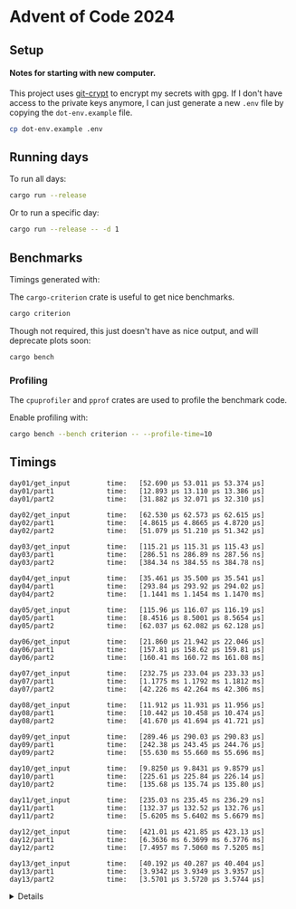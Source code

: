 # Advent of Code 2024

## Setup

#### Notes for starting with new computer.

This project uses [git-crypt](https://github.com/AGWA/git-crypt) to encrypt my secrets with gpg.
If I don't have access to the private keys anymore, I can just generate a new `.env` file by 
copying the `dot-env.example` file.

```sh
cp dot-env.example .env
```

## Running days

To run all days:

```sh
cargo run --release
```

Or to run a specific day:
```sh
cargo run --release -- -d 1
```

## Benchmarks

Timings generated with:

The `cargo-criterion` crate is useful to get nice benchmarks.

```sh
cargo criterion
```

Though not required, this just doesn't have as nice output, and will deprecate plots soon:

```sh
cargo bench
```

### Profiling

The `cpuprofiler` and `pprof` crates are used to profile the benchmark code.

Enable profiling with:

```sh
cargo bench --bench criterion -- --profile-time=10
```

## Timings

```
day01/get_input         time:   [52.690 µs 53.011 µs 53.374 µs]
day01/part1             time:   [12.893 µs 13.110 µs 13.386 µs]
day01/part2             time:   [31.882 µs 32.071 µs 32.310 µs]

day02/get_input         time:   [62.530 µs 62.573 µs 62.615 µs]
day02/part1             time:   [4.8615 µs 4.8665 µs 4.8720 µs]
day02/part2             time:   [51.079 µs 51.210 µs 51.342 µs]

day03/get_input         time:   [115.21 µs 115.31 µs 115.43 µs]
day03/part1             time:   [286.51 ns 286.89 ns 287.56 ns]
day03/part2             time:   [384.34 ns 384.55 ns 384.78 ns]

day04/get_input         time:   [35.461 µs 35.500 µs 35.541 µs]
day04/part1             time:   [293.84 µs 293.92 µs 294.02 µs]
day04/part2             time:   [1.1441 ms 1.1454 ms 1.1470 ms]

day05/get_input         time:   [115.96 µs 116.07 µs 116.19 µs]
day05/part1             time:   [8.4516 µs 8.5001 µs 8.5654 µs]
day05/part2             time:   [62.037 µs 62.082 µs 62.128 µs]

day06/get_input         time:   [21.860 µs 21.942 µs 22.046 µs]
day06/part1             time:   [157.81 µs 158.62 µs 159.81 µs]
day06/part2             time:   [160.41 ms 160.72 ms 161.08 ms]

day07/get_input         time:   [232.75 µs 233.04 µs 233.33 µs]
day07/part1             time:   [1.1775 ms 1.1792 ms 1.1812 ms]
day07/part2             time:   [42.226 ms 42.264 ms 42.306 ms]

day08/get_input         time:   [11.912 µs 11.931 µs 11.956 µs]
day08/part1             time:   [10.442 µs 10.458 µs 10.474 µs]
day08/part2             time:   [41.670 µs 41.694 µs 41.721 µs]

day09/get_input         time:   [289.46 µs 290.03 µs 290.83 µs]
day09/part1             time:   [242.38 µs 243.45 µs 244.76 µs]
day09/part2             time:   [55.630 ms 55.660 ms 55.696 ms]

day10/get_input         time:   [9.8250 µs 9.8431 µs 9.8579 µs]
day10/part1             time:   [225.61 µs 225.84 µs 226.14 µs]
day10/part2             time:   [135.68 µs 135.74 µs 135.80 µs]

day11/get_input         time:   [235.03 ns 235.45 ns 236.29 ns]
day11/part1             time:   [132.37 µs 132.52 µs 132.76 µs]
day11/part2             time:   [5.6205 ms 5.6402 ms 5.6679 ms]

day12/get_input         time:   [421.01 µs 421.85 µs 423.13 µs]
day12/part1             time:   [6.3636 ms 6.3699 ms 6.3776 ms]
day12/part2             time:   [7.4957 ms 7.5060 ms 7.5205 ms]

day13/get_input         time:   [40.192 µs 40.287 µs 40.404 µs]
day13/part1             time:   [3.9342 µs 3.9349 µs 3.9357 µs]
day13/part2             time:   [3.5701 µs 3.5720 µs 3.5744 µs]

```
<details>
Original timings:

```
day02/get_input         time:   [100.97 µs 101.08 µs 101.21 µs]
day02/part1             time:   [4.4582 µs 4.4625 µs 4.4669 µs]
day02/part2             time:   [60.616 µs 60.749 µs 60.903 µs]

day03/get_input         time:   [66.725 µs 66.804 µs 66.889 µs]
day03/part1             time:   [251.68 ns 253.78 ns 256.20 ns]
day03/part2             time:   [394.21 ns 396.88 ns 400.32 ns]

day04/get_input         time:   [36.074 µs 36.171 µs 36.257 µs]
day04/part1             time:   [930.56 µs 932.72 µs 935.74 µs]
day04/part2             time:   [11.553 ms 11.562 ms 11.572 ms]

day05/get_input         time:   [108.92 µs 110.35 µs 112.14 µs]
day05/part1             time:   [30.334 µs 30.757 µs 31.268 µs]
day05/part2             time:   [327.25 µs 331.89 µs 337.42 µs]

day06/get_input         time:   [31.677 µs 31.741 µs 31.823 µs]
day06/part1             time:   [417.21 µs 417.57 µs 418.12 µs]
day06/part2             time:   [1.3599 s 1.3613 s 1.3628 s]

day07/get_input         time:   [247.12 µs 247.33 µs 247.59 µs]
day07/part1             time:   [20.896 ms 20.912 ms 20.929 ms]
day07/part2             time:   [2.5735 s 2.5755 s 2.5779 s]

day09/get_input         time:   [551.85 µs 552.30 µs 552.83 µs]
day09/part1             time:   [245.84 µs 246.15 µs 246.47 µs]
day09/part2             time:   [1.2063 s 1.2070 s 1.2077 s]

day12/get_input         time:   [469.17 µs 470.29 µs 471.67 µs]
day12/part1             time:   [7.4980 ms 7.5315 ms 7.5821 ms]
day12/part2             time:   [8.6344 ms 8.6521 ms 8.6807 ms]
```
</details>
